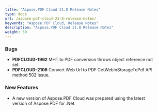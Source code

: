 ```yaml
---
title: "Aspose.PDF Cloud 21.8 Release Notes"
type: docs
url: /aspose-pdf-cloud-21-8-release-notes/
keywords: "Aspose.PDF Cloud, Release Notes"
description: "Aspose.PDF Cloud 21.8 Release Notes"
weight: 50
---
```

### **Bugs**
- **PDFCLOUD-1962** MHT to PDF conversion throws object reference not set.
- **PDFCLOUD-2108** Convert Web Url to PDF GetWebInStorageToPdf API method 502 issue.

### **New Features**
- A new version of Aspose.PDF Cloud was prepared using the latest version of Aspose.PDF for .Net.
